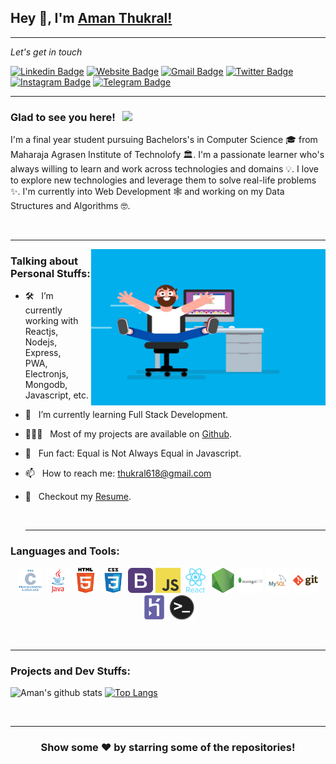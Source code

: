 ## Hey 👋, I'm [Aman Thukral!](https://github.com/Amanthukral12/)

---

<i>Let's get in touch</i>

[![Linkedin Badge](https://img.shields.io/badge/-LinkedIn-0e76a8?style=flat-square&logo=Linkedin&logoColor=white)](https://www.linkedin.com/in/aman-thukral-574b37150/)
[![Website Badge](https://img.shields.io/badge/Website-3b5998?style=flat-square&logo=google-chrome&logoColor=white)](https://Amanthukral12.github.io/)
[![Gmail Badge](https://img.shields.io/badge/-thukral618-c14438?style=flat-square&logo=Gmail&logoColor=white&link=mailto:thukral618@gmail.com)](mailto:thukral618@gmail.com)
[![Twitter Badge](https://img.shields.io/badge/-Twitter-00acee?style=flat-square&logo=Twitter&logoColor=white)](https://twitter.com/aman_thukral12)
[![Instagram Badge](https://img.shields.io/badge/-Instagram-e4405f?style=flat-square&logo=Instagram&logoColor=white)](https://instagram.com/aman.thukral12/)
[![Telegram Badge](https://img.shields.io/badge/-Telegram-0088cc?style=flat-square&logo=Telegram&logoColor=white)](https://t.me/Amanthukral12)

---

### Glad to see you here! &nbsp; ![](https://visitor-badge.glitch.me/badge?page_id=Amanthukral12.Amanthukral12&style=flat-square&color=0088cc)

I'm a final year student pursuing Bachelors's in Computer Science 🎓 from Maharaja Agrasen Institute of Technolofy 🏛. I'm a passionate learner who's always willing to learn and work across technologies and domains 💡. I love to explore new technologies and leverage them to solve real-life problems ✨. I'm currently into Web Development 🕸️ and working on my Data Structures and Algorithms 🤓.

<br/>

---

<img align="right" height="250" width="375" alt="" src="https://raw.githubusercontent.com/Amanthukral12/Amanthukral12/master/gifs/coder.gif" />

### Talking about Personal Stuffs:

- 🛠 &nbsp; I’m currently working with Reactjs, Nodejs, Express, <br /> PWA, Electronjs, Mongodb, Javascript, etc.
- 🚀 &nbsp; I’m currently learning Full Stack Development.
- 👨🏻‍💻 &nbsp; Most of my projects are available on [Github](https://github.com/Amanthukral12).
- 👾 &nbsp; Fun fact: Equal is Not Always Equal in Javascript.
- 📫 &nbsp; How to reach me: thukral618@gmail.com
- 📝 &nbsp; Checkout my [Resume](https://github.com/Amanthukral12/Amanthukral12/blob/master/AMAN_THUKRAL_RESUME.pdf).

  <br/>

  ***

### Languages and Tools:

<p align="center">

  <div align="center">
  
  <code><img height="40" src="https://raw.githubusercontent.com/github/explore/80688e429a7d4ef2fca1e82350fe8e3517d3494d/topics/c/c.png"></code> 
  <code><img height="40" src="https://raw.githubusercontent.com/devicons/devicon/master/icons/java/java-original-wordmark.svg"></code> 
   <code><img height="40" src="https://raw.githubusercontent.com/github/explore/80688e429a7d4ef2fca1e82350fe8e3517d3494d/topics/html/html.png"></code> <code><img height="40" src="https://raw.githubusercontent.com/github/explore/80688e429a7d4ef2fca1e82350fe8e3517d3494d/topics/css/css.png"></code> 
  <code><img height="40" src="https://raw.githubusercontent.com/github/explore/80688e429a7d4ef2fca1e82350fe8e3517d3494d/topics/bootstrap/bootstrap.png"></code> 
  <code><img height="40" src="https://raw.githubusercontent.com/github/explore/80688e429a7d4ef2fca1e82350fe8e3517d3494d/topics/javascript/javascript.png"></code>
  <code><img height="40" src="https://raw.githubusercontent.com/devicons/devicon/master/icons/react/react-original-wordmark.svg"></code> 
  <code><img height="40" src="https://raw.githubusercontent.com/github/explore/80688e429a7d4ef2fca1e82350fe8e3517d3494d/topics/nodejs/nodejs.png"></code> <code><img height="40" src="https://raw.githubusercontent.com/github/explore/80688e429a7d4ef2fca1e82350fe8e3517d3494d/topics/mongodb/mongodb.png"></code> <code><img height="40" src="https://raw.githubusercontent.com/github/explore/80688e429a7d4ef2fca1e82350fe8e3517d3494d/topics/mysql/mysql.png"></code> <code><img height="40" src="https://raw.githubusercontent.com/github/explore/80688e429a7d4ef2fca1e82350fe8e3517d3494d/topics/git/git.png"></code> 
  <code><img height="40" src="https://raw.githubusercontent.com/devicons/devicon/master/icons/heroku/heroku-plain.svg"></code> 
  <code><img height="40" src="https://raw.githubusercontent.com/github/explore/80688e429a7d4ef2fca1e82350fe8e3517d3494d/topics/terminal/terminal.png"></code>

  </div>
  </p>

<br/>

---

### Projects and Dev Stuffs:

<p align="center">
  
  ![Aman's github stats](https://github-readme-stats.vercel.app/api?username=Amanthukral12&count_private=true&theme=dracula&line_height=40 )
  [![Top Langs](https://github-readme-stats.vercel.app/api/top-langs/?username=Amanthukral12)](https://github.com/Amanthukral12/github-readme-stats)

</p>

  <br />

<div align="center">

---

### Show some ❤️ by starring some of the repositories!

</div>
